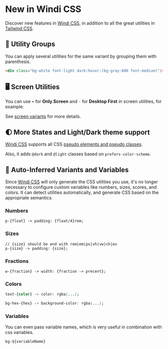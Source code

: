 [windi css]: https://github.com/windicss/windicss
[tailwind css]: https://tailwindcss.com/docs
[svelte]: /guide/svelte.html#additional-features-in-svelte-⚡%EF%B8%8F

# New in Windi CSS

Discover new features in [Windi CSS], in addition to all the great utilities in [Tailwind CSS].

## 🎳 Utility Groups

You can apply several utilities for the same variant by grouping them with parenthesis.

```html
<div class="bg-white font-light dark:hover:(bg-gray-800 font-medium)"/>
```

<InlinePlayground :input="'bg-blue-200 font-light p-2\ndark:hover:(bg-gray-800 font-medium)'"/>

## 🖥 Screen Utilities

You can use `+` for __Only Screen__ and `-` for __Desktop First__ in screen utilities, for example:

<InlinePlayground :input="'sm:p-1\n+sm:p-2\n-sm:p-3'" tab="css" :showPreview="false" :showTabs="false" :showMode="false"/>

See [screen variants](http://localhost:4002/utilities/variants.html#screen-variants) for more details.

## 🌓 More States and Light/Dark theme support

[Windi CSS] supports all CSS [pseudo elements and pseudo classes](https://developer.mozilla.org/en-US/docs/Web/CSS/Pseudo-classes).

Also, it adds `@dark` and `@light` classes based on `prefers-color-scheme`.

## 🤖 Auto-Inferred Variants and Variables

Since [Windi CSS] will only generate the CSS utilities you use, it's no longer necessary to configure custom variables like numbers, sizes, scores, and colors. It can detect utilities automatically, and generate CSS based on the appropriate semantics.

### Numbers

```less
p-{float} -> padding: {float/4}rem;
```

<InlinePlayground :input="'p-2.5\np-3.2'" tab="css" :showPreview="false" :showTabs="false" :showMode="false"/>

### Sizes

```less
// {size} should be end with rem|em|px|vh|vw|ch|ex
p-{size} -> padding: {size};
```

<InlinePlayground :input="'p-3px\np-4rem'" tab="css" :showPreview="false" :showTabs="false" :showMode="false"/>


### Fractions

```less
w-{fraction} -> width: {fraction -> precent};
```

<InlinePlayground :input="'w-9/12'" tab="css" :showPreview="false" :showTabs="false" :showMode="false"/>


### Colors

```css
text-{color} -> color: rgba(...);

bg-hex-{hex} -> background-color: rgba(...);
```

<InlinePlayground :input="'text-yellow-400\nbg-hex-6dd1c7'" tab="css" :showTabs="false" :showMode="false" fixed="px-4 py-2"/>

### Variables

You can even pass variable names, which is very useful in combination with css variables.

```css
bg-${variableName}
```

<InlinePlayground :input="'bg-$test-variable'" tab="css" :showPreview="false" :showTabs="false" :showMode="false"/>
